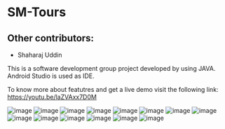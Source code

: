 # SM-Tours
## Other contributors:
- Shaharaj Uddin

This is a software development group project developed by using JAVA.
Android Studio is used as IDE.

To know more about featutres and get a live demo visit the following link: https://youtu.be/laZVAxx7D0M

![image](https://user-images.githubusercontent.com/66373332/236642844-8c89ab37-4eea-4ab2-a65e-fc6c48be444b.png)
![image](https://user-images.githubusercontent.com/66373332/236642865-1a0ad94b-f4b7-4c3f-bab7-f1d1119ce267.png)
![image](https://user-images.githubusercontent.com/66373332/236642867-29b29658-1787-48f2-8d1c-75c8c68ba1c7.png)
![image](https://user-images.githubusercontent.com/66373332/236642961-6cf9fbc4-263c-4c56-a6d9-1ca576b5616b.png)
![image](https://user-images.githubusercontent.com/66373332/236642967-6688dcee-f17c-4882-a5a4-1ce5a437e07a.png)
![image](https://user-images.githubusercontent.com/66373332/236642979-ec41f61b-ad38-44f6-9d3d-64dd9e5b1eda.png)
![image](https://user-images.githubusercontent.com/66373332/236642984-d008d486-2f2b-4adb-bb2d-acb8580728ff.png)
![image](https://user-images.githubusercontent.com/66373332/236642991-24f49fe9-9e55-435a-951e-a080acaaccda.png)
![image](https://user-images.githubusercontent.com/66373332/236643001-7fdf163d-9aa9-400b-9c31-d528b5fabb02.png)
![image](https://user-images.githubusercontent.com/66373332/236643007-c85ba51a-3b5e-446c-85e2-f48f0c959313.png)
![image](https://user-images.githubusercontent.com/66373332/236643012-b8250bf6-3dda-4876-b2b1-ed8954a46ef9.png)
![image](https://user-images.githubusercontent.com/66373332/236643017-58023acb-8337-4949-863d-8b12f3d0d494.png)
![image](https://user-images.githubusercontent.com/66373332/236643022-9ddc8afa-0e53-4c37-80d7-5232e2db7cea.png)
![image](https://user-images.githubusercontent.com/66373332/236643030-be6ea1e1-3c52-4754-b34b-5c9f839bbc41.png)
